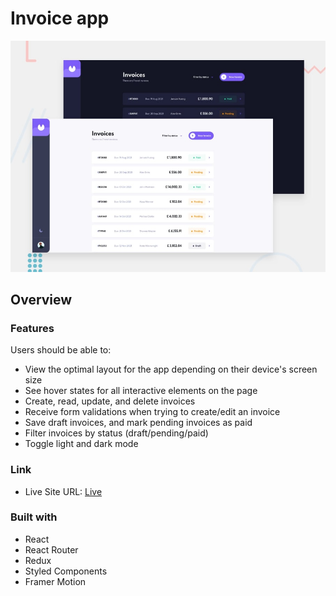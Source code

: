 # Invoice app

![img](./src/assets/invoice.jpg)

## Overview

### Features

Users should be able to:

- View the optimal layout for the app depending on their device's screen size
- See hover states for all interactive elements on the page
- Create, read, update, and delete invoices
- Receive form validations when trying to create/edit an invoice
- Save draft invoices, and mark pending invoices as paid
- Filter invoices by status (draft/pending/paid)
- Toggle light and dark mode

### Link
- Live Site URL: [Live](https://invoice-sample-app.netlify.app/)

### Built with

- React
- React Router
- Redux
- Styled Components
- Framer Motion

